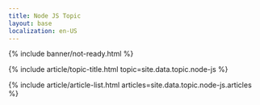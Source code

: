 ```yaml
---
title: Node JS Topic
layout: base
localization: en-US
---
```


{% include banner/not-ready.html %}

{% include article/topic-title.html
  topic=site.data.topic.node-js
%}

{% include article/article-list.html 
  articles=site.data.topic.node-js.articles
%}
